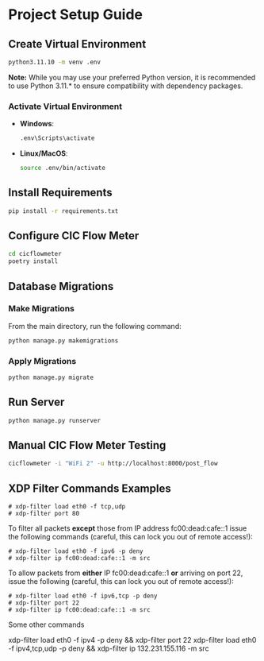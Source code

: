 # Project Setup Guide

## Create Virtual Environment

```sh
python3.11.10 -m venv .env
```

**Note:** While you may use your preferred Python version, it is recommended to use Python 3.11.\* to ensure compatibility with dependency packages.

### Activate Virtual Environment

- **Windows**:
  ```sh
  .env\Scripts\activate
  ```
- **Linux/MacOS**:
  ```sh
  source .env/bin/activate
  ```

## Install Requirements

```sh
pip install -r requirements.txt
```

## Configure CIC Flow Meter

```sh
cd cicflowmeter
poetry install
```

## Database Migrations

### Make Migrations

From the main directory, run the following command:

```sh
python manage.py makemigrations
```

### Apply Migrations

```sh
python manage.py migrate
```

## Run Server

```sh
python manage.py runserver
```

## Manual CIC Flow Meter Testing

```sh
cicflowmeter -i "WiFi 2" -u http://localhost:8000/post_flow
```

## XDP Filter Commands Examples

```shell
# xdp-filter load eth0 -f tcp,udp
# xdp-filter port 80
```

To filter all packets **except** those from IP address fc00:dead:cafe::1 issue the following commands (careful, this can lock you out of remote access!):

```shell
# xdp-filter load eth0 -f ipv6 -p deny
# xdp-filter ip fc00:dead:cafe::1 -m src
```

To allow packets from **either** IP fc00:dead:cafe::1 **or** arriving on port 22, issue the following (careful, this can lock you out of remote access!):

```shell
# xdp-filter load eth0 -f ipv6,tcp -p deny
# xdp-filter port 22
# xdp-filter ip fc00:dead:cafe::1 -m src
```

Some other commands

xdp-filter load eth0 -f ipv4 -p deny && xdp-filter port 22
xdp-filter load eth0 -f ipv4,tcp,udp -p deny && xdp-filter ip 132.231.155.116 -m src
